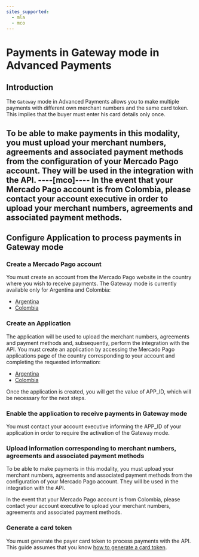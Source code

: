 ```yaml
---
sites_supported:
  - mla
  - mco
---
```


# Payments in Gateway mode in Advanced Payments

## Introduction

The `Gateway` mode in Advanced Payments allows you to make multiple payments with different own merchant numbers and the same card token. This implies that the buyer must enter his card details only once.

To be able to make payments in this modality, you must upload your merchant numbers, agreements and associated payment methods from the configuration of your Mercado Pago account. They will be used in the integration with the API.
----[mco]----
In the event that your Mercado Pago account is from Colombia, please contact your account executive in order to upload your merchant numbers, agreements and associated payment methods.
------------

## Configure Application to process payments in Gateway mode

### Create a Mercado Pago account

You must create an account from the Mercado Pago website in the country where you wish to receive payments. The Gateway mode is currently available only for Argentina and Colombia:

* [Argentina](https://www.mercadopago.com.ar)
* [Colombia](https://www.mercadopago.com.co)

### Create an Application

The application will be used to upload the merchant numbers, agreements and payment methods and, subsequently, perform the integration with the API. You must create an application by accessing the Mercado Pago applications page of the country corresponding to your account and completing the requested information:

* [Argentina](https://applications.mercadopago.com.ar)
* [Colombia](https://applications.mercadopago.com.co)

Once the application is created, you will get the value of APP_ID, which will be necessary for the next steps.

### Enable the application to receive payments in Gateway mode

You must contact your account executive informing the APP_ID of your application in order to require the activation of the Gateway mode.


### Upload information corresponding to merchant numbers, agreements and associated payment methods


To be able to make payments in this modality, you must upload your merchant numbers, agreements and associated payment methods from the configuration of your Mercado Pago account. They will be used in the integration with the API.

In the event that your Mercado Pago account is from Colombia, please contact your account executive to upload your merchant numbers, agreements and associated payment methods.


### Generate a card token

You must generate the payer card token to process payments with the API. This guide assumes that you know [how to generate a card token](https://www.mercadopago.com.ar/developers/es/guides/payments/api/receiving-payment-by-card).
